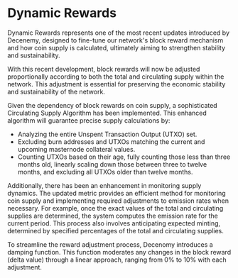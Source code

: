 # Dynamic Rewards

Dynamic Rewards represents one of the most recent updates introduced by Decenemy, designed to fine-tune our network's block reward mechanism and how coin supply is calculated, ultimately aiming to strengthen stability and sustainability.

With this recent development, block rewards will now be adjusted proportionally according to both the total and circulating supply within the network. This adjustment is essential for preserving the economic stability and sustainability of the network.

Given the dependency of block rewards on coin supply, a sophisticated Circulating Supply Algorithm has been implemented. This enhanced algorithm will guarantee precise supply calculations by:

* Analyzing the entire Unspent Transaction Output (UTXO) set.&#x20;
* Excluding burn addresses and UTXOs matching the current and upcoming masternode collateral values.&#x20;
* Counting UTXOs based on their age, fully counting those less than three months old, linearly scaling down those between three to twelve months, and excluding all UTXOs older than twelve months.

Additionally, there has been an enhancement in monitoring supply dynamics. The updated metric provides an efficient method for monitoring coin supply and implementing required adjustments to emission rates when necessary. For example, once the exact values of the total and circulating supplies are determined, the system computes the emission rate for the current period. This process also involves anticipating expected minting, determined by specified percentages of the total and circulating supplies.

To streamline the reward adjustment process, Decenomy introduces a damping function. This function moderates any changes in the block reward (delta value) through a linear approach, ranging from 0% to 10% with each adjustment.
